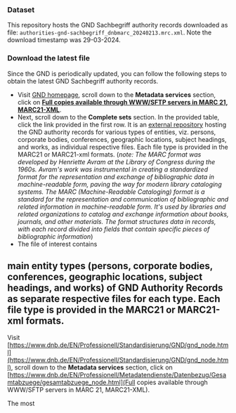### Dataset

This repository hosts the GND Sachbegriff authority records downloaded as file: `authorities-gnd-sachbegriff_dnbmarc_20240213.mrc.xml`. Note the download timestamp was 29-03-2024. 

### Download the latest file

Since the GND is periodically updated, you can follow the following steps to obtain the latest GND Sachbegriff authority records.

- Visit [GND homepage](https://www.dnb.de/EN/Professionell/Standardisierung/GND/gnd_node.html), scroll down to the **Metadata services** section, click on [**Full copies available through WWW/SFTP servers in MARC 21, MARC21-XML**](https://www.dnb.de/EN/Professionell/Metadatendienste/Datenbezug/Gesamtabzuege/gesamtabzuege_node.html).
- Next, scroll down to the **Complete sets** section. In the provided table, click the link provided in the first row. It is an [external repository](https://data.dnb.de/GND/) hosting the GND authority records for various types of entities, viz. persons, corporate bodies, conferences, geographic locations, subject headings, and works, as individual respective files. Each file type is provided in the MARC21 or MARC21-xml formats.
(_note: The MARC format was developed by Henriette Avram at the Library of Congress during the 1960s. Avram's work was instrumental in creating a standardized format for the representation and exchange of bibliographic data in machine-readable form, paving the way for modern library cataloging systems. The MARC (Machine-Readable Cataloging) format is a standard for the representation and communication of bibliographic and related information in machine-readable form. It's used by libraries and related organizations to catalog and exchange information about books, journals, and other materials. The format structures data in records, with each record divided into fields that contain specific pieces of bibliographic information_)
- The file of interest contains 


main entity types (persons, corporate bodies, conferences, geographic locations, subject headings, and works) of GND Authority Records as separate respective files for each type. Each file type is provided in the MARC21 or MARC21-xml formats.
-   

Visit [https://www.dnb.de/EN/Professionell/Standardisierung/GND/gnd_node.html](https://www.dnb.de/EN/Professionell/Standardisierung/GND/gnd_node.html), scroll down to the <b>Metadata services</b> section, click on [https://www.dnb.de/EN/Professionell/Metadatendienste/Datenbezug/Gesamtabzuege/gesamtabzuege_node.html](Full copies available through WWW/SFTP servers in MARC 21, MARC21-XML).

The most
